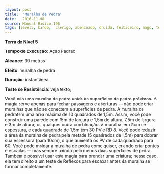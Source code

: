 ```yaml
---
layout: post
title:  "Muralha de Pedra"
date:   2016-11-08
source: Manual Básico.196
tags: [level5, bardo,  clerigo, abencoado, druida, feiticeiro, mago, terra, padrao, metros, outro, instantanea, nenhum]
---
```


**Terra de Nível 5**

**Tempo de Execução**: Ação Padrão

**Alcance**: 30 metros

**Efeito**: muralha de pedra

**Duração**:  instantânea

**Teste de Resistência**: veja texto;


Você cria uma muralha de pedra unida às superfícies de pedra próximas. A magia serve apenas para fechar passagens e aberturas — não pode criar muralhas que não se conectem a superfícies de pedra.
A muralha de pedratem uma área máxima de 10 quadrados de 1,5m. Assim, você pode construir uma parede com 15m de largura e 1,5m de altura; 7,5m de largura e 3m de altura; ou qualquer outra combinação. 
A muralha tem 5cm de espessura, e cada quadrado de 1,5m tem 30 PV e RD 8. Você pode reduzir a área da muralha de pedra pela metade (5 quadrados de 1,5m) para dobrar sua espessura (para 10cm), o que aumenta os PV de cada quadrado para 60.
Você pode moldar a muralha de pedra como quiser, criando criar pontes e escadas — mas sempre unindo pelo menos duas superfícies de pedra. Também é possível usar esta magia para prender uma criatura; nesse caso, ela tem direito a um teste de Reflexos para escapar antes da muralha se formar completamente.
